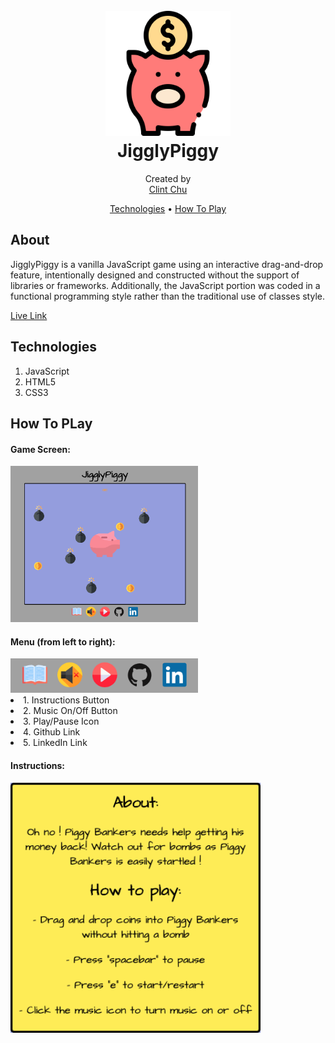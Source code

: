 <h1 align="center">
   <br>
   <a href="https://clint-chu.github.io/JigglyPiggy/"><img src="https://github.com/clint-chu/JigglyPiggy/blob/master/assets/images/docs/jigglypiggy.png" alt="JigglyPiggy" width="200">
   <br></a>
   JigglyPiggy
   <br>
</h1>

<p align="center">
   Created by
   <br>
   <a href="https://github.com/clint-chu">Clint Chu</a>
   <br>
</p>

<p align="center">
   <a href="#technologies">Technologies</a> •
   <a href="#how-to-play">How To Play</a>
</p>

## About
<p>JigglyPiggy is a vanilla JavaScript game using an interactive drag-and-drop feature, intentionally designed and constructed without the support of libraries or frameworks.  Additionally, the JavaScript portion was coded in a functional programming style rather than the traditional use of classes style.</p>
<p><a href="https://clint-chu.github.io/JigglyPiggy/">Live Link</a></p>

## Technologies
1. JavaScript
2. HTML5
3. CSS3

## How To PLay
<h4>Game Screen:</h4>
<img src="https://github.com/clint-chu/JigglyPiggy/blob/master/assets/images/docs/game.png" alt="game" width="300">

<h4>Menu (from left to right):</h4>
<img src="https://github.com/clint-chu/JigglyPiggy/blob/master/assets/images/docs/menu.png" alt="menu" width="300">
<li>1. Instructions Button</li>
<li>2. Music On/Off Button</li>
<li>3. Play/Pause Icon</li>
<li>4. Github Link</li>
<li>5. LinkedIn Link</li>

<h4>Instructions:</h4>
<img src="https://github.com/clint-chu/JigglyPiggy/blob/master/assets/images/docs/instructions.png" alt="instructions" width="400">